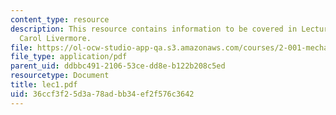 ```yaml
---
content_type: resource
description: This resource contains information to be covered in Lecture 1 by Prof.
  Carol Livermore.
file: https://ol-ocw-studio-app-qa.s3.amazonaws.com/courses/2-001-mechanics-materials-i-fall-2006/36ccf3f25d3a78adbb34ef2f576c3642_lec1.pdf
file_type: application/pdf
parent_uid: ddbbc491-2106-53ce-dd8e-b122b208c5ed
resourcetype: Document
title: lec1.pdf
uid: 36ccf3f2-5d3a-78ad-bb34-ef2f576c3642
---
```

